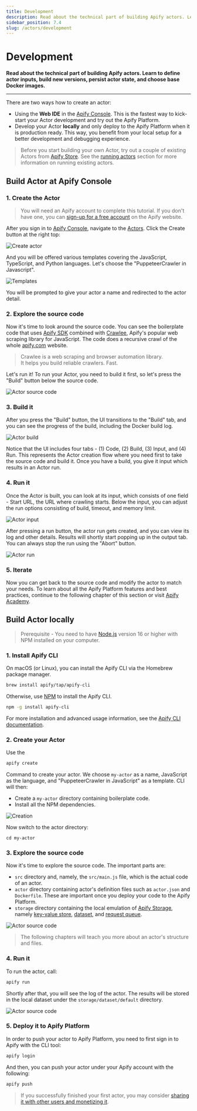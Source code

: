 ```yaml
---
title: Development
description: Read about the technical part of building Apify actors. Learn to define actor inputs, build new versions, persist actor state, and choose base Docker images.
sidebar_position: 7.4
slug: /actors/development
---
```


# Development

**Read about the technical part of building Apify actors. Learn to define actor inputs, build new versions, persist actor state, and choose base Docker images.**

---

There are two ways how to create an actor:
- Using the **Web IDE** in the [Apify Console](https://console.apify.com). This is the fastest way to kick-start your Actor development and try out the Apify Platform.
- Develop your Actor **locally** and only deploy to the Apify Platform when it is production ready. This way, you benefit from your local setup for a better development and debugging experience.

> Before you start building your own Actor, try out a couple of existing Actors from [Apify Store](https://apify.com/store). See the [running actors](./running) section for more information on running existing actors.

## Build Actor at Apify Console

### 1. Create the Actor

> You will need an Apify account to complete this tutorial. If you don't have one, you can [sign-up for a free account](https://console.apify.com/sign-up) on the Apify website.

After you sign in to [Apify Console](https://console.apify.com), navigate to the [Actors](https://console.apify.com/actors). Click the Create button at the right top:

![Create actor](./images/home/actor-create-button.png)

And you will be offered various templates covering the JavaScript, TypeScript, and Python languages. Let's choose the "PuppeteerCrawler in Javascript".

![Templates](./images/home/actor-create-templates.png)

You will be prompted to give your actor a name and redirected to the actor detail.

### 2. Explore the source code

Now it's time to look around the source code. You can see the boilerplate code that uses [Apify SDK](https://docs.apify.com/sdk/js/) combined with [Crawlee](https://crawlee.dev/), Apify's popular web scraping library for JavaScript. The code does a recursive crawl of the whole [apify.com](https://apify.com) website.

> Crawlee is a web scraping and browser automation library. <br />
> It helps you build reliable crawlers. Fast.

Let's run it! To run your Actor, you need to build it first, so let's press the "Build" button below the source code.

![Actor source code](./images/home/actor-source-code.png)

### 3. Build it

After you press the "Build" button, the UI transitions to the "Build" tab, and you can see the progress of the build, including the Docker build log.

![Actor build](./images/home/actor-build.png)

Notice that the UI includes four tabs - (1) Code, (2) Build, (3) Input, and (4) Run. This represents the Actor creation flow where you need first to take the source code and build it. Once you have a build, you give it input which results in an Actor run.

### 4. Run it

Once the Actor is built, you can look at its input, which consists of one field - Start URL, the URL where crawling starts. Below the input, you can adjust the run options consisting of build, timeout, and memory limit.

![Actor input](./images/home/actor-input.png)

After pressing a run button, the actor run gets created, and you can view its log and other details. Results will shortly start popping up in the output tab. You can always stop the run using the "Abort" button.

![Actor run](./images/home/actor-run.png)

### 5. Iterate

Now you can get back to the source code and modify the actor to match your needs. To learn about all the Apify Platform features and best practices, continue to the following chapter of this section or visit [Apify Academy](/academy).

## Build Actor locally

> Prerequisite - You need to have [Node.js](https://nodejs.org/en/) version 16 or higher with NPM installed on your computer.

### 1. Install Apify CLI

On macOS (or Linux), you can install the Apify CLI via the Homebrew package manager.

```bash
brew install apify/tap/apify-cli
```

Otherwise, use [NPM](https://www.npmjs.com/) to install the Apify CLI.

```bash
npm -g install apify-cli
```

For more installation and advanced usage information, see the [Apify CLI documentation](https://docs.apify.com/cli/).

### 2. Create your Actor

Use the

```bash
apify create
```

Command to create your actor. We choose `my-actor` as a name, JavaScript as the language, and "PuppeteerCrawler in JavaScript" as a template. CLI will then:
- Create a `my-actor` directory containing boilerplate code.
- Install all the NPM dependencies.

![Creation](./images/home/actor-create.gif)

Now switch to the actor directory:

```
cd my-actor
```

### 3. Explore the source code

Now it's time to explore the source code. The important parts are:
- `src` directory and, namely, the `src/main.js` file, which is the actual code of an actor.
- `actor` directory containing actor's definition files such as `actor.json` and `Dockerfile`. These are important once you deploy your code to the Apify Platform.
- `storage` directory containing the local emulation of [Apify Storage](../storage), namely [key-value store](../storage/key-value-store), [dataset](../storage/dataset), and [request queue](../storage/request-queue).

![Actor source code](./images/home/actor-local-code.png)

> The following chapters will teach you more about an actor's structure and files.

### 4. Run it

To run the actor, call:

```bash
apify run
```

Shortly after that, you will see the log of the actor. The results will be stored in the local dataset under the `storage/dataset/default` directory.

![Actor source code](./images/home/actor-local-run.png)


### 5. Deploy it to Apify Platform

In order to push your actor to Apify Platform, you need to first sign in to Apify with the CLI tool:

```bash
apify login
```

And then, you can push your actor under your Apify account with the following:

```bash
apify push
```


> If you successfully finished your first actor, you may consider [sharing it with other users and monetizing it](./publishing).




